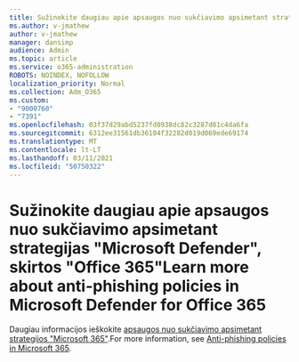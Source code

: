 ```yaml
---
title: Sužinokite daugiau apie apsaugos nuo sukčiavimo apsimetant strategijas "Microsoft Defender", skirtos "Office 365"
ms.author: v-jmathew
author: v-jmathew
manager: dansimp
audience: Admin
ms.topic: article
ms.service: o365-administration
ROBOTS: NOINDEX, NOFOLLOW
localization_priority: Normal
ms.collection: Adm_O365
ms.custom:
- "9000760"
- "7391"
ms.openlocfilehash: 03f37d29abd5237fd8938dc82c3287d01c4da6fa
ms.sourcegitcommit: 6312ee31561db36104f32282d019d069ede69174
ms.translationtype: MT
ms.contentlocale: lt-LT
ms.lasthandoff: 03/11/2021
ms.locfileid: "50750322"
---
```

# <a name="learn-more-about-anti-phishing-policies-in-microsoft-defender-for-office-365"></a><span data-ttu-id="bc083-102">Sužinokite daugiau apie apsaugos nuo sukčiavimo apsimetant strategijas "Microsoft Defender", skirtos "Office 365"</span><span class="sxs-lookup"><span data-stu-id="bc083-102">Learn more about anti-phishing policies in Microsoft Defender for Office 365</span></span>

<span data-ttu-id="bc083-103">Daugiau informacijos ieškokite [apsaugos nuo sukčiavimo apsimetant strategijos "Microsoft 365"](https://go.microsoft.com/fwlink/?linkid=2092235).</span><span class="sxs-lookup"><span data-stu-id="bc083-103">For more information, see [Anti-phishing policies in Microsoft 365](https://go.microsoft.com/fwlink/?linkid=2092235).</span></span>
